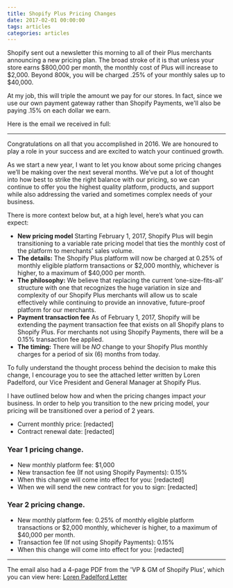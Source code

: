 ```yaml
---
title: Shopify Plus Pricing Changes
date: 2017-02-01 00:00:00
tags: articles
categories: articles
---
```


Shopify sent out a newsletter this morning to all of their Plus merchants announcing a new pricing plan. The broad stroke of it is that unless your store earns $800,000 per month, the monthly cost of Plus will increase to $2,000. Beyond 800k, you will be charged .25% of your monthly sales up to $40,000.

At my job, this will triple the amount we pay for our stores. In fact, since we use our own payment gateway rather than Shopify Payments, we'll also be paying .15% on each dollar we earn.

Here is the email we received in full:

<hr>

Congratulations on all that you accomplished in 2016. We are honoured to play a role in your success and are excited to watch your continued growth.

As we start a new year, I want to let you know about some pricing changes we’ll be making over the next several months. We’ve put a lot of thought into how best to strike the right balance with our pricing, so we can continue to offer you the highest quality platform, products, and support while also addressing the varied and sometimes complex needs of your business.

There is more context below but, at a high level, here’s what you can expect:

 - **New pricing model**  Starting February 1, 2017, Shopify Plus will begin transitioning to a variable rate pricing model that ties the monthly cost of the platform to merchants’ sales volume.
 - **The details:** The Shopify Plus platform will now be charged at 0.25% of monthly eligible platform transactions or $2,000 monthly, whichever is higher, to a maximum of $40,000 per month.
 - **The philosophy:** We believe that replacing the current ‘one-size-fits-all’ structure with one that recognizes the huge variation in size and complexity of our Shopify Plus merchants will allow us to scale effectively while continuing to provide an innovative, future-proof platform for our merchants.
 - **Payment transaction fee**  As of February 1, 2017, Shopify will be extending the payment transaction fee that exists on all Shopify plans to Shopify Plus. For merchants not using Shopify Payments, there will be a 0.15% transaction fee applied.
 - **The timing:** There will be _NO_ change to your Shopify Plus monthly charges for a period of six (6) months from today.

To fully understand the thought process behind the decision to make this change, I encourage you to see the attached letter written by Loren Padelford, our Vice President and General Manager at Shopify Plus.

I have outlined below how and when the pricing changes impact <em>your</em> business. In order to help you transition to the new pricing model, your pricing will be transitioned over a period of 2 years.

 - Current monthly price: [redacted]
 - Contract renewal date: [redacted]


### Year 1 pricing change.

 - New monthly platform fee: $1,000
 - New transaction fee (If not using Shopify Payments): 0.15%
 - When this change will come into effect for you: [redacted]
 - When we will send the new contract for you to sign: [redacted]

### Year 2 pricing change.


 - New monthly platform fee: 0.25% of monthly eligible platform transactions or $2,000 monthly, whichever is higher, to a maximum of $40,000 per month.
 - Transaction fee (If not using Shopify Payments): 0.15%
 - When this change will come into effect for you: [redacted]

<hr>

The email also had a 4-page PDF from the 'VP &amp; GM of Shopify Plus', which you can view here: <a href="http://epatr.com/wp-content/uploads/2017/02/Loren-Padelford-Letter.pdf">Loren Padelford Letter</a>